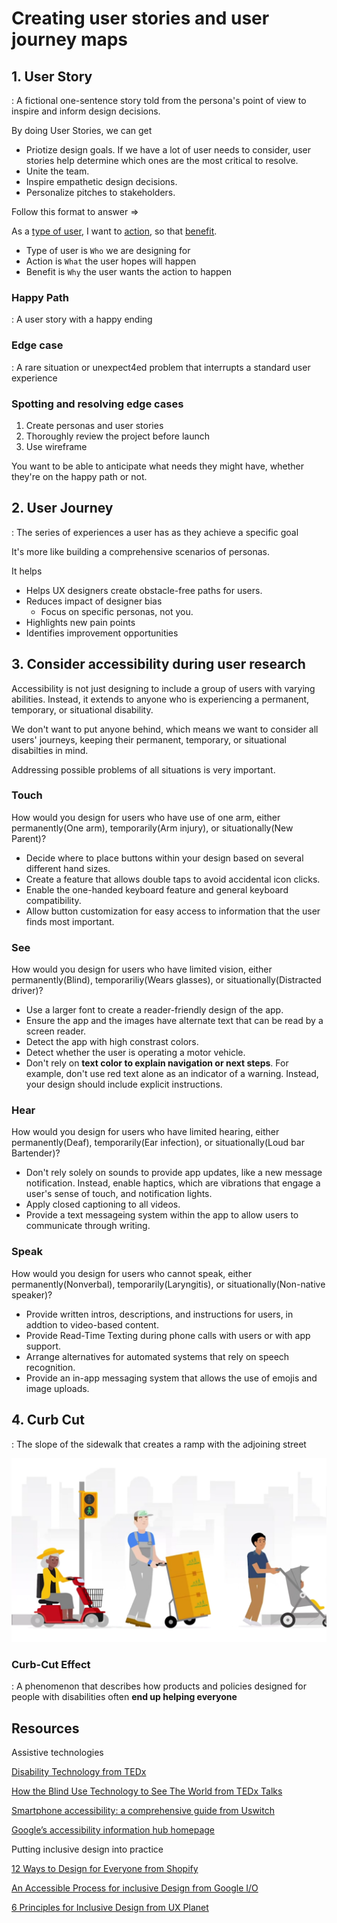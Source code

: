 # Creating user stories and user journey maps

## 1. User Story

: A fictional one-sentence story told from the persona's point of view to inspire and inform design decisions.

By doing User Stories, we can get

- Priotize design goals. If we have a lot of user needs to consider, user stories help determine which ones are the most critical to resolve.
- Unite the team.
- Inspire empathetic design decisions.
- Personalize pitches to stakeholders.

Follow this format to answer =>

As a <u>type of user</u>, I want to <u>action</u>, so that <u>benefit</u>.

- Type of user is `Who` we are designing for
- Action is `What` the user hopes will happen
- Benefit is `Why` the user wants the action to happen

### Happy Path

: A user story with a happy ending

### Edge case

: A rare situation or unexpect4ed problem that interrupts a standard user experience

### Spotting and resolving edge cases

1. Create personas and user stories
2. Thoroughly review the project before launch
3. Use wireframe

You want to be able to anticipate what needs they might have, whether they're on the happy path or not.

## 2. User Journey

: The series of experiences a user has as they achieve a specific goal

It's more like building a comprehensive scenarios of personas.

It helps

- Helps UX designers create obstacle-free paths for users.
- Reduces impact of designer bias
  - Focus on specific personas, not you.
- Highlights new pain points
- Identifies improvement opportunities

## 3. Consider accessibility during user research

Accessibility is not just designing to include a group of users with varying abilities.
Instead, it extends to anyone who is experiencing a permanent, temporary, or situational disability.

We don't want to put anyone behind, which means we want to consider all users' journeys, keeping their permanent, temporary, or situational disabilties in mind.

Addressing possible problems of all situations is very important.

### Touch

How would you design for users who have use of one arm, either permanently(One arm), temporarily(Arm injury), or situationally(New Parent)?

- Decide where to place buttons within your design based on several different hand sizes.
- Create a feature that allows double taps to avoid accidental icon clicks.
- Enable the one-handed keyboard feature and general keyboard compatibility.
- Allow button customization for easy access to information that the user finds most important.

### See

How would you design for users who have limited vision, either permanently(Blind), temporariliy(Wears glasses), or situationally(Distracted driver)?

- Use a larger font to create a reader-friendly design of the app.
- Ensure the app and the images have alternate text that can be read by a screen reader.
- Detect the app with high constrast colors.
- Detect whether the user is operating a motor vehicle.
- Don't rely on **text color to explain navigation or next steps**. For example, don't use red text alone as an indicator of a warning. Instead, your design should include explicit instructions.

### Hear

How would you design for users who have limited hearing, either permanently(Deaf), temporarily(Ear infection), or situationally(Loud bar Bartender)?

- Don't rely solely on sounds to provide app updates, like a new message notification. Instead, enable haptics, which are vibrations that engage a user's sense of touch, and notification lights.
- Apply closed captioning to all videos.
- Provide a text messageing system within the app to allow users to communicate through writing.

### Speak

How would you design for users who cannot speak, either permanently(Nonverbal), temporarily(Laryngitis), or situationally(Non-native speaker)?

- Provide written intros, descriptions, and instructions for users, in addtion to video-based content.
- Provide Read-Time Texting during phone calls with users or with app support.
- Arrange alternatives for automated systems that rely on speech recognition.
- Provide an in-app messaging system that allows the use of emojis and image uploads.

## 4. Curb Cut

: The slope of the sidewalk that creates a ramp with the adjoining street

![](./images/curb_cut.png)

### Curb-Cut Effect

: A phenomenon that describes how products and policies designed for people with disabilities often **end up helping everyone**

## Resources

Assistive technologies

[Disability Technology from TEDx](https://www.youtube.com/watch?v=eFkhFxJZvho)

[How the Blind Use Technology to See The World from TEDx Talks](https://www.youtube.com/watch?v=0EQOZRIA-nA)

[Smartphone accessibility: a comprehensive guide from Uswitch](https://www.uswitch.com/mobiles/guides/smartphone-accessibility/)

[Google’s accessibility information hub homepage](https://www.google.com/accessibility/)

Putting inclusive design into practice

[12 Ways to Design for Everyone from Shopify](https://www.shopify.com/partners/blog/inclusive-design)

[An Accessible Process for inclusive Design from Google I/O](https://www.youtube.com/watch?v=TAzkrXTGEOM)

[6 Principles for Inclusive Design from UX Planet](https://uxplanet.org/6-principles-for-inclusive-design-3e9867f7f63e) 